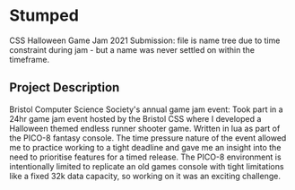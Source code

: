 # Stumped

CSS Halloween Game Jam 2021 Submission: file is name tree due to time constraint during jam - but a name was never settled on within the timeframe.

## Project Description

Bristol Computer Science Society's annual game jam event: Took part in a 24hr game jam event hosted by the Bristol CSS where I developed a Halloween themed endless runner shooter game. Written in lua as part of the PICO-8 fantasy console. The time pressure nature of the event allowed me to practice working to a tight deadline and gave me an insight into the need to prioritise features for a timed release. The PICO-8 environment is intentionally limited to replicate an old games console with tight limitations like a fixed 32k data capacity, so working on it was an exciting challenge.
